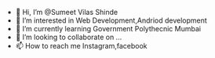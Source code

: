 - 👋 Hi, I’m @Sumeet Vilas Shinde
- 👀 I’m interested in Web Development,Andriod development
- 🌱 I’m currently learning Government Polythecnic Mumbai
- 💞️ I’m looking to collaborate on ...
- 📫 How to reach me Instagram,facebook

<!---
Zoraker/Zoraker is a ✨ special ✨ repository because its `README.md` (this file) appears on your GitHub profile.
You can click the Preview link to take a look at your changes.
--->
